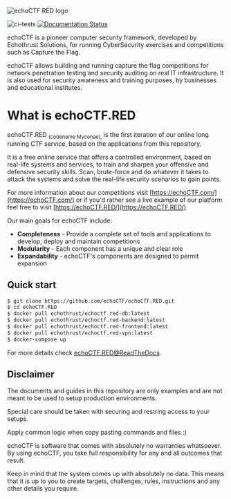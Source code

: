 ![echoCTF RED logo](https://echoctf.red/images/logo-red-small.png)

![ci-tests](https://github.com/echoCTF/echoCTF.RED/workflows/ci-tests/badge.svg)
[![Documentation Status](https://readthedocs.org/projects/echoctfred/badge/?version=latest)](http://echoctfred.readthedocs.org/)



echoCTF is a pioneer computer security framework, developed by
Echothrust Solutions, for running CyberSecurity exercises and competitions such
as Capture the Flag.

echoCTF allows building and running capture the flag competitions for network
penetration testing and security auditing on real IT infrastructure. It is
also used for security awareness and training purposes, by businesses and
educational institutes.

# What is echoCTF.RED
echoCTF.RED <sub>(codename Mycenae),</sub> is the first iteration of our online
long running CTF service, based on the applications from this repository.

It is a free online service that offers a controlled environment, based on
real-life systems and services, to train and sharpen your offensive and
defensive security skills. Scan, brute-force and do whatever it takes to
attack the systems and solve the real-life security scenarios to gain points.

For more information about our competitions visit [https://echoCTF.com/](https://echoCTF.com/) or if
you'd rather see a live example of our platform feel free to visit [https://echoCTF.RED/](https://echoCTF.RED/)

Our main goals for echoCTF include:
* **Completeness** - Provide a complete set of tools and applications to develop, deploy and maintain competitions
* **Modularity** - Each component has a unique and clear role
* **Expandability** - echoCTF's components are designed to permit expansion

## Quick start
```sh
$ git clone https://github.com/echoCTF/echoCTF.RED.git
$ cd echoCTF.RED
$ docker pull echothrust/echoctf.red-db:latest
$ docker pull echothrust/echoctf.red-backend:latest
$ docker pull echothrust/echoctf.red-frontend:latest
$ docker pull echothrust/echoctf.red-vpn:latest
$ docker-compose up
```

For more details check [echoCTF.RED@ReadTheDocs](https://echoctfred.rtfd.io).

## Disclaimer
The documents and guides in this repository are only examples and are not meant
to be used to setup production environments.

Special care should be taken with securing and restring access to your setups.

Apply common logic when copy pasting commands and files :)

echoCTF is software that comes with absolutely no warranties whatsoever. By
using echoCTF, you take full responsibility for any and all outcomes that
result.

Keep in mind that the system comes up with absolutely no data. This means
that it is up to you to create targets, challenges, rules, instructions and
any other details you require.
